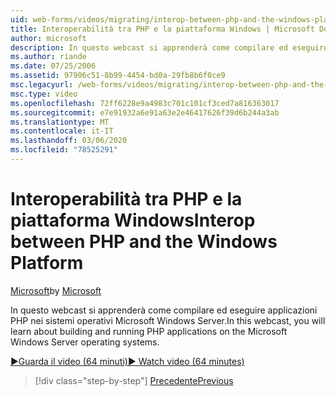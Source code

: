 ```yaml
---
uid: web-forms/videos/migrating/interop-between-php-and-the-windows-platform
title: Interoperabilità tra PHP e la piattaforma Windows | Microsoft Docs
author: microsoft
description: In questo webcast si apprenderà come compilare ed eseguire applicazioni PHP nei sistemi operativi Microsoft Windows Server.
ms.author: riande
ms.date: 07/25/2006
ms.assetid: 97906c51-8b99-4454-bd0a-29fb8b6f0ce9
msc.legacyurl: /web-forms/videos/migrating/interop-between-php-and-the-windows-platform
msc.type: video
ms.openlocfilehash: 72ff6228e9a4983c701c101cf3ced7a816363017
ms.sourcegitcommit: e7e91932a6e91a63e2e46417626f39d6b244a3ab
ms.translationtype: MT
ms.contentlocale: it-IT
ms.lasthandoff: 03/06/2020
ms.locfileid: "78525291"
---
```

# <a name="interop-between-php-and-the-windows-platform"></a><span data-ttu-id="92a71-103">Interoperabilità tra PHP e la piattaforma Windows</span><span class="sxs-lookup"><span data-stu-id="92a71-103">Interop between PHP and the Windows Platform</span></span>

<span data-ttu-id="92a71-104">[Microsoft](https://github.com/microsoft)</span><span class="sxs-lookup"><span data-stu-id="92a71-104">by [Microsoft](https://github.com/microsoft)</span></span>

<span data-ttu-id="92a71-105">In questo webcast si apprenderà come compilare ed eseguire applicazioni PHP nei sistemi operativi Microsoft Windows Server.</span><span class="sxs-lookup"><span data-stu-id="92a71-105">In this webcast, you will learn about building and running PHP applications on the Microsoft Windows Server operating systems.</span></span>

[<span data-ttu-id="92a71-106">&#9654;Guarda il video (64 minuti)</span><span class="sxs-lookup"><span data-stu-id="92a71-106">&#9654; Watch video (64 minutes)</span></span>](https://channel9.msdn.com/Blogs/ASP-NET-Site-Videos/interop-between-php-and-the-windows-platform)

> [!div class="step-by-step"]
> [<span data-ttu-id="92a71-107">Precedente</span><span class="sxs-lookup"><span data-stu-id="92a71-107">Previous</span></span>](introduction-to-aspnet-for-coldfusion-developers-building-an-aspnet-application.md)
